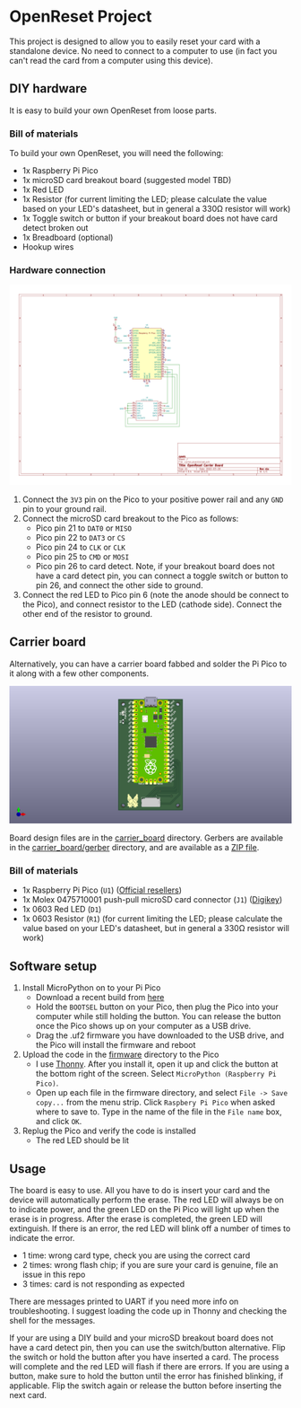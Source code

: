 OpenReset Project
=================

This project is designed to allow you to easily reset your card with a
standalone device. No need to connect to a computer to use (in fact you can't
read the card from a computer using this device).

DIY hardware
------------

It is easy to build your own OpenReset from loose parts.

### Bill of materials

To build your own OpenReset, you will need the following:

- 1x Raspberry Pi Pico
- 1x microSD card breakout board (suggested model TBD)
- 1x Red LED
- 1x Resistor (for current limiting the LED; please calculate the value based
  on your LED's datasheet, but in general a 330Ω resistor will work)
- 1x Toggle switch or button if your breakout board does not have card detect
  broken out
- 1x Breadboard (optional)
- Hookup wires

### Hardware connection

![Schematic](schematic.png)

1. Connect the `3V3` pin on the Pico to your positive power rail and any `GND`
   pin to your ground rail.
2. Connect the microSD card breakout to the Pico as follows:
   - Pico pin 21 to `DAT0` or `MISO`
   - Pico pin 22 to `DAT3` or `CS`
   - Pico pin 24 to `CLK` or `CLK`
   - Pico pin 25 to `CMD` or `MOSI`
   - Pico pin 26 to card detect. Note, if your breakout board does not have a
     card detect pin, you can connect a toggle switch or button to pin 26, and
     connect the other side to ground.
3. Connect the red LED to Pico pin 6 (note the anode should be connect to the
   Pico), and connect resistor to the LED (cathode side). Connect the other end
   of the resistor to ground.

Carrier board
-------------

Alternatively, you can have a carrier board fabbed and solder the Pi Pico to it
along with a few other components.

![Board](board.png)

Board design files are in the [carrier_board](carrier_board) directory. Gerbers
are available in the [carrier_board/gerber](carrier_board/gerber) directory,
and are available as a [ZIP file](carrier_board/gerber/openreset_carrier_board_v1c.zip).

### Bill of materials

- 1x Raspberry Pi Pico (`U1`) ([Official resellers](https://www.raspberrypi.com/products/raspberry-pi-pico/#find-reseller))
- 1x Molex 0475710001 push-pull microSD card connector (`J1`) ([Digikey](https://www.digikey.ca/en/products/detail/molex/0475710001/3262277))
- 1x 0603 Red LED (`D1`)
- 1x 0603 Resistor (`R1`) (for current limiting the LED; please calculate the
  value based on your LED's datasheet, but in general a 330Ω resistor will work)

Software setup
--------------

1. Install MicroPython on to your Pi Pico
   - Download a recent build from [here](https://micropython.org/download/rp2-pico/)
   - Hold the `BOOTSEL` button on your Pico, then plug the Pico into your
     computer while still holding the button. You can release the button
     once the Pico shows up on your computer as a USB drive.
   - Drag the .uf2 firmware you have downloaded to the USB drive, and the
     Pico will install the firmware and reboot
2. Upload the code in the [firmware](firmware) directory to the Pico
   - I use [Thonny](https://thonny.org/). After you install it, open it up
     and click the button at the bottom right of the screen. Select
     `MicroPython (Raspberry Pi Pico)`.
   - Open up each file in the firmware directory, and select `File ->
     Save copy...` from the menu strip. Click `Raspbery Pi Pico` when asked
     where to save to. Type in the name of the file in the `File name` box,
     and click `OK`.
3. Replug the Pico and verify the code is installed
   - The red LED should be lit

Usage
-----

The board is easy to use. All you have to do is insert your card and the device
will automatically perform the erase. The red LED will always be on to indicate
power, and the green LED on the Pi Pico will light up when the erase is in
progress. After the erase is completed, the green LED will extinguish. If there
is an error, the red LED will blink off a number of times to indicate the error.

- 1 time: wrong card type, check you are using the correct card
- 2 times: wrong flash chip; if you are sure your card is genuine, file an
  issue in this repo
- 3 times: card is not responding as expected

There are messages printed to UART if you need more info on troubleshooting.
I suggest loading the code up in Thonny and checking the shell for the
messages.

If your are using a DIY build and your microSD breakout board does not have a
card detect pin, then you can use the switch/button alternative. Flip the
switch or hold the button after you have inserted a card. The process will
complete and the red LED will flash if there are errors. If you are using a
button, make sure to hold the button until the error has finished blinking, if
applicable. Flip the switch again or release the button before inserting the
next card.
